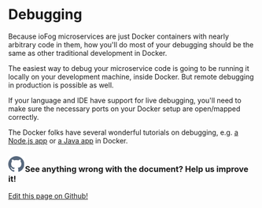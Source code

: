 # Debugging

Because ioFog microservices are just Docker containers with nearly arbitrary code in them, how you'll do most of your debugging should be the same as other traditional development in Docker.

The easiest way to debug your microservice code is going to be running it locally on your development machine, inside Docker. But remote debugging in production is possible as well.

If your language and IDE have support for live debugging, you'll need to make sure the necessary ports on your Docker setup are open/mapped correctly.

The Docker folks have several wonderful tutorials on debugging, e.g. [a Node.js app](https://blog.docker.com/2016/07/live-debugging-docker/) or [a Java app](https://blog.docker.com/2016/09/java-development-using-docker/) in Docker.

<aside class="notifications contribute">
  <h3><img src="/images/icos/ico-github.svg" alt="">See anything wrong with the document? Help us improve it!</h3>
  <a href="https://github.com/eclipse-iofog/iofog.org/edit/develop/content/docs/2.0.0/developing-microservices/debugging.md"
    target="_blank">
    <p>Edit this page on Github!</p>
  </a>
</aside>
